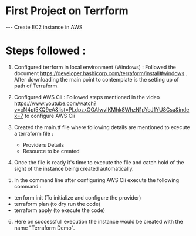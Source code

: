 # First Project on Terrform
--- Create EC2 instance in AWS

# Steps followed : 

1. Configured terrform in local environment (Windows) : Followed the document https://developer.hashicorp.com/terraform/install#windows . After downloading the main point to contemplate is the setting up of path of Terraform.

2. Configured AWS Cli : Followed steps mentioned in the video https://www.youtube.com/watch?v=cN4pt5KQ9eA&list=PLdpzxOOAlwvIKMhk8WhzN1pYoJ1YU8Csa&index=7 to configure AWS Cli 

3. Created the main.tf file where following details are mentioned to execute a terraform file : 
   - Providers Details
   - Resource to be created 

4. Once the file is ready it's time to execute the file and catch hold of the sight of the instance being created automatically.

5. In the command line after configuring AWS Cli execute the following command : 
 - terrform init (To initialize and configure the provider)
 - terraform plan (to dry run the code)
 - terraform apply (to execute the code)

6. Here on successfull execution the instance would be created with the name "Terraform Demo".


